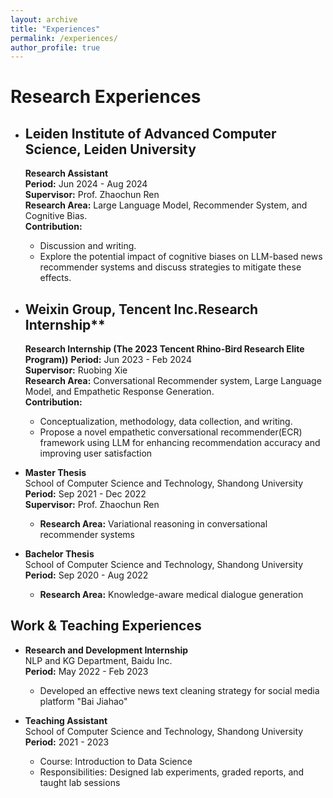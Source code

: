 ```yaml
---
layout: archive
title: "Experiences"
permalink: /experiences/
author_profile: true
---
```


# Research Experiences

- ## Leiden Institute of Advanced Computer Science, Leiden University  
  **Research Assistant**  
  **Period:** Jun 2024 - Aug 2024  
  **Supervisor:** Prof. Zhaochun Ren  
  **Research Area:**  Large Language Model, Recommender System, and Cognitive Bias.  
  **Contribution:**
  - Discussion and writing.
  - Explore the potential impact of cognitive biases on LLM-based news recommender systems and discuss strategies to mitigate these effects.

- ## Weixin Group, Tencent Inc.Research Internship**  
  **Research Internship (The 2023 Tencent Rhino-Bird Research Elite Program))** 
  **Period:** Jun 2023 - Feb 2024  
  **Supervisor:** Ruobing Xie  
  **Research Area:**  Conversational Recommender system, Large Language Model, and Empathetic Response Generation.  
  **Contribution:**
  - Conceptualization, methodology, data collection, and writing.
  - Propose a novel empathetic conversational recommender(ECR) framework using LLM for enhancing recommendation accuracy and improving user satisfaction

- **Master Thesis**  
  School of Computer Science and Technology, Shandong University  
  **Period:** Sep 2021 - Dec 2022  
  **Supervisor:** Prof. Zhaochun Ren  
  - **Research Area:** Variational reasoning in conversational recommender systems  

- **Bachelor Thesis**  
  School of Computer Science and Technology, Shandong University  
  **Period:** Sep 2020 - Aug 2022  
  - **Research Area:** Knowledge-aware medical dialogue generation  

## Work & Teaching Experiences

- **Research and Development Internship**  
  NLP and KG Department, Baidu Inc.  
  **Period:** May 2022 - Feb 2023  
  - Developed an effective news text cleaning strategy for social media platform "Bai Jiahao"  

- **Teaching Assistant**  
  School of Computer Science and Technology, Shandong University  
  **Period:** 2021 - 2023  
  - Course: Introduction to Data Science  
  - Responsibilities: Designed lab experiments, graded reports, and taught lab sessions  

